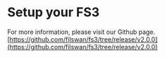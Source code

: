 # Setup your FS3

For more information, please visit our Github page.  [https://github.com/filswan/fs3/tree/release/v2.0.0](https://github.com/filswan/fs3/tree/release/v2.0.0)
